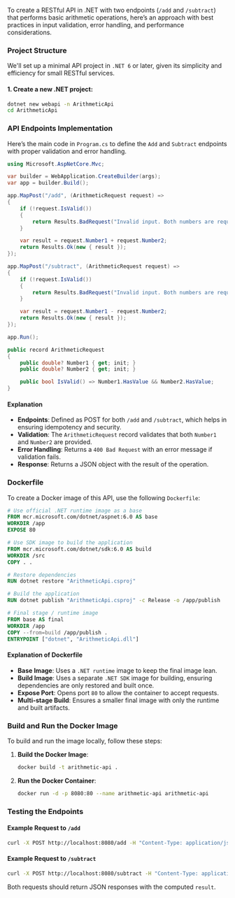 To create a RESTful API in .NET with two endpoints (`/add` and `/subtract`) that performs basic arithmetic operations, here’s an approach with best practices in input validation, error handling, and performance considerations. 

### Project Structure

We'll set up a minimal API project in `.NET 6` or later, given its simplicity and efficiency for small RESTful services.

#### 1. **Create a new .NET project**:
```bash
dotnet new webapi -n ArithmeticApi
cd ArithmeticApi
```

### API Endpoints Implementation

Here’s the main code in `Program.cs` to define the `Add` and `Subtract` endpoints with proper validation and error handling.

```csharp
using Microsoft.AspNetCore.Mvc;

var builder = WebApplication.CreateBuilder(args);
var app = builder.Build();

app.MapPost("/add", (ArithmeticRequest request) =>
{
    if (!request.IsValid())
    {
        return Results.BadRequest("Invalid input. Both numbers are required and should be numeric.");
    }

    var result = request.Number1 + request.Number2;
    return Results.Ok(new { result });
});

app.MapPost("/subtract", (ArithmeticRequest request) =>
{
    if (!request.IsValid())
    {
        return Results.BadRequest("Invalid input. Both numbers are required and should be numeric.");
    }

    var result = request.Number1 - request.Number2;
    return Results.Ok(new { result });
});

app.Run();

public record ArithmeticRequest
{
    public double? Number1 { get; init; }
    public double? Number2 { get; init; }

    public bool IsValid() => Number1.HasValue && Number2.HasValue;
}
```

#### Explanation
- **Endpoints**: Defined as POST for both `/add` and `/subtract`, which helps in ensuring idempotency and security.
- **Validation**: The `ArithmeticRequest` record validates that both `Number1` and `Number2` are provided.
- **Error Handling**: Returns a `400 Bad Request` with an error message if validation fails.
- **Response**: Returns a JSON object with the result of the operation.

### Dockerfile

To create a Docker image of this API, use the following `Dockerfile`:

```Dockerfile
# Use official .NET runtime image as a base
FROM mcr.microsoft.com/dotnet/aspnet:6.0 AS base
WORKDIR /app
EXPOSE 80

# Use SDK image to build the application
FROM mcr.microsoft.com/dotnet/sdk:6.0 AS build
WORKDIR /src
COPY . .

# Restore dependencies
RUN dotnet restore "ArithmeticApi.csproj"

# Build the application
RUN dotnet publish "ArithmeticApi.csproj" -c Release -o /app/publish

# Final stage / runtime image
FROM base AS final
WORKDIR /app
COPY --from=build /app/publish .
ENTRYPOINT ["dotnet", "ArithmeticApi.dll"]
```

#### Explanation of Dockerfile
- **Base Image**: Uses a `.NET runtime` image to keep the final image lean.
- **Build Image**: Uses a separate `.NET SDK` image for building, ensuring dependencies are only restored and built once.
- **Expose Port**: Opens port `80` to allow the container to accept requests.
- **Multi-stage Build**: Ensures a smaller final image with only the runtime and built artifacts.

### Build and Run the Docker Image

To build and run the image locally, follow these steps:

1. **Build the Docker Image**:
   ```bash
   docker build -t arithmetic-api .
   ```

2. **Run the Docker Container**:
   ```bash
   docker run -d -p 8080:80 --name arithmetic-api arithmetic-api
   ```

### Testing the Endpoints

#### Example Request to `/add`
```bash
curl -X POST http://localhost:8080/add -H "Content-Type: application/json" -d '{ "Number1": 5, "Number2": 3 }'
```

#### Example Request to `/subtract`
```bash
curl -X POST http://localhost:8080/subtract -H "Content-Type: application/json" -d '{ "Number1": 10, "Number2": 4 }'
```

Both requests should return JSON responses with the computed `result`.